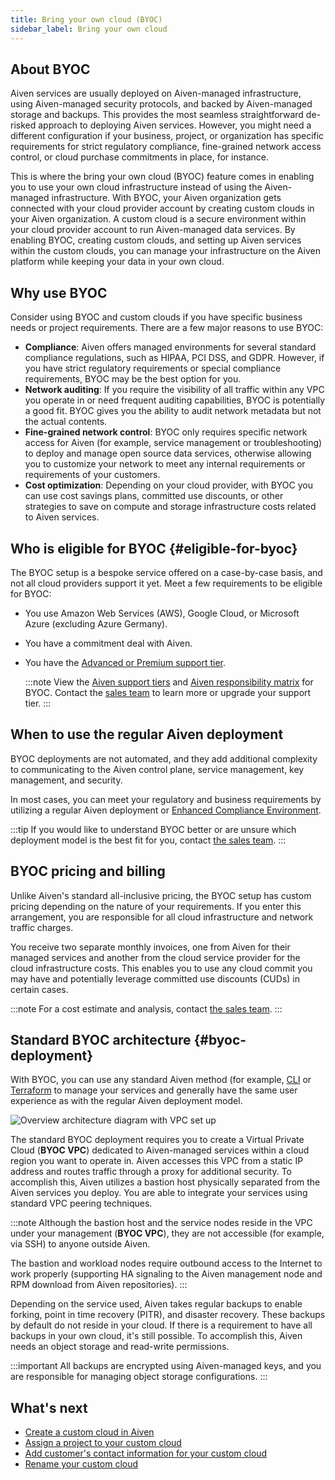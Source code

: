 ```yaml
---
title: Bring your own cloud (BYOC)
sidebar_label: Bring your own cloud
---
```


## About BYOC

Aiven services are usually deployed on Aiven-managed infrastructure,
using Aiven-managed security protocols, and backed by Aiven-managed
storage and backups. This provides the most seamless straightforward
de-risked approach to deploying Aiven services. However, you might need
a different configuration if your business, project, or organization has
specific requirements for strict regulatory compliance, fine-grained
network access control, or cloud purchase commitments in place, for
instance.

This is where the bring your own cloud (BYOC) feature comes in enabling
you to use your own cloud infrastructure instead of using the
Aiven-managed infrastructure. With BYOC, your Aiven organization gets
connected with your cloud provider account by creating custom clouds in
your Aiven organization. A custom cloud is a secure environment within
your cloud provider account to run Aiven-managed data services. By
enabling BYOC, creating custom clouds, and setting up Aiven services
within the custom clouds, you can manage your infrastructure on the
Aiven platform while keeping your data in your own cloud.

## Why use BYOC

Consider using BYOC and custom clouds if you have specific business
needs or project requirements. There are a few major reasons to use
BYOC:

-   **Compliance**: Aiven offers managed environments for several
    standard compliance regulations, such as HIPAA, PCI DSS, and GDPR.
    However, if you have strict regulatory requirements or special
    compliance requirements, BYOC may be the best option for you.
-   **Network auditing**: If you require the visibility of all traffic
    within any VPC you operate in or need frequent auditing
    capabilities, BYOC is potentially a good fit. BYOC gives you the
    ability to audit network metadata but not the actual contents.
-   **Fine-grained network control**: BYOC only requires specific
    network access for Aiven (for example, service management or
    troubleshooting) to deploy and manage open source data services,
    otherwise allowing you to customize your network to meet any
    internal requirements or requirements of your customers.
-   **Cost optimization**: Depending on your cloud provider, with BYOC
    you can use cost savings plans, committed use discounts, or other
    strategies to save on compute and storage infrastructure costs
    related to Aiven services.

## Who is eligible for BYOC {#eligible-for-byoc}

The BYOC setup is a bespoke service offered on a case-by-case basis, and
not all cloud providers support it yet. Meet a few requirements to be eligible for BYOC:

-   You use Amazon Web Services (AWS), Google Cloud, or Microsoft Azure (excluding
    Azure Germany).
-   You have a commitment deal with Aiven.
-   You have the [Advanced or Premium support tier](/docs/platform/howto/support).

    :::note
    View the [Aiven support tiers](https://aiven.io/support-services) and
    [Aiven responsibility matrix](https://aiven.io/responsibility-matrix) for BYOC. Contact
    the [sales team](mailto:sales@aiven.io) to learn more or upgrade your support tier.
    :::

## When to use the regular Aiven deployment

BYOC deployments are not automated, and they add additional complexity
to communicating to the Aiven control plane, service management, key
management, and security.

In most cases, you can meet your regulatory and business requirements by
utilizing a regular Aiven deployment or
[Enhanced Compliance Environment](/docs/platform/concepts/enhanced-compliance-env).

:::tip
If you would like to understand BYOC better or are unsure which
deployment model is the best fit for you, contact [the sales team](mailto:sales@aiven.io).
:::

## BYOC pricing and billing

Unlike Aiven's standard all-inclusive pricing, the BYOC setup has
custom pricing depending on the nature of your requirements. If you
enter this arrangement, you are responsible for all cloud infrastructure
and network traffic charges.

You receive two separate monthly invoices, one from Aiven for their
managed services and another from the cloud service provider for the
cloud infrastructure costs. This enables you to use any cloud commit you
may have and potentially leverage committed use discounts (CUDs) in
certain cases.

:::note
For a cost estimate and analysis, contact [the sales team](mailto:sales@aiven.io).
:::

## Standard BYOC architecture {#byoc-deployment}

With BYOC, you can use any standard Aiven method (for example,
[CLI](/docs/tools/cli) or
[Terraform](/docs/tools/terraform) to
manage your services and generally have the same user experience as with
the regular Aiven deployment model.

![Overview architecture diagram with VPC set up](/images/content/platform/byoc-one-vpc-arch.png)

The standard BYOC deployment requires you to create a Virtual Private Cloud
(**BYOC VPC**) dedicated to Aiven-managed services within a cloud region you
want to operate in. Aiven accesses this VPC from a static IP address and routes
traffic through a proxy for additional security. To accomplish this, Aiven
utilizes a bastion host physically separated from the Aiven services you deploy.
You are able to integrate your services using standard VPC peering techniques.

:::note
Although the bastion host and the service nodes reside in the VPC under
your management (**BYOC VPC**), they are not accessible (for example, via SSH) to anyone
outside Aiven.

The bastion and workload nodes require outbound access to the Internet
to work properly (supporting HA signaling to the Aiven management node and RPM download
from Aiven repositories).
:::

Depending on the service used, Aiven takes regular backups to enable
forking, point in time recovery (PITR), and disaster recovery. These
backups by default do not reside in your cloud. If there is a
requirement to have all backups in your own cloud, it's still possible.
To accomplish this, Aiven needs an object storage and read-write
permissions.

:::important
All backups are encrypted using Aiven-managed keys, and you are
responsible for managing object storage configurations.
:::

## What's next

-   [Create a custom cloud in Aiven](/docs/platform/howto/byoc/create-custom-cloud)
-   [Assign a project to your custom cloud](/docs/platform/howto/byoc/assign-project-custom-cloud)
-   [Add customer's contact information for your custom cloud](/docs/platform/howto/byoc/add-customer-info-custom-cloud)
-   [Rename your custom cloud](/docs/platform/howto/byoc/rename-custom-cloud)
